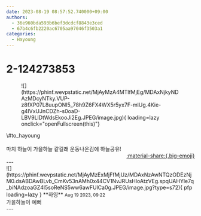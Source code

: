 ```yaml
---
date: 2023-08-19 08:57:52.740000+09:00
authors:
  - 36e960bda593b6bef3dcdcf8843e3ced
  - 67b4c6fb2220ac6705aa97046f3503a1
categories:
  - Hayoung
---
```


# 2-124273853

<div class="post-container" markdown="1">
<div class="content-container md-sidebar__scrollwrap" markdown="1">


<figure markdown="1">
![](https://phinf.wevpstatic.net/MjAyMzA4MTlfMjEg/MDAxNjkyNDAzMDcyNTky.VUP-z8fXP07L8uupONI5_78h9Z6FX4WX5r5yx7F-mlUg.4Kie-g4lVxUJnCDZh-s0oaD-LBV9LlDtWdsEkooJi2Eg.JPEG/image.jpg){ loading=lazy onclick="openFullscreen(this)"}
</figure>
\#to_hayoung <br><br>마치 하늘이 가을하늘 같길래 운동나온김에 하늘공유!

</div>
</div>

<div style="text-align: right;" markdown="1">
<a href="https://weverse.io/fromis9/fanpost/2-124273853" style="text-align: right;">:material-share:{.big-emoji}</a>
</div>
---

<div class="comments-container md-sidebar__scrollwrap" markdown="1">
<div class="comment" markdown="1">
<div class='id-container' markdown="1">
![](https://phinf.wevpstatic.net/MjAyMzExMjFfMjUz/MDAxNzAwNTQzODEzNjM0.dsABDAwBLvb_CmKv53nAMh0x44CV1NvJRUsHloAtzVEg.spqUAHYle7q_biNAdzoaGZ4l5soReNS5ww6awFUlCa0g.JPEG/image.jpg?type=s72){ pfp loading=lazy }
**<span class="artist">하영</span>** <small>Aug 19 2023, 09:22</small><br>
</div>
<div class='comment-body' markdown="1">
가을하늘이 예뻐
</div>
</div>
</div>
---
